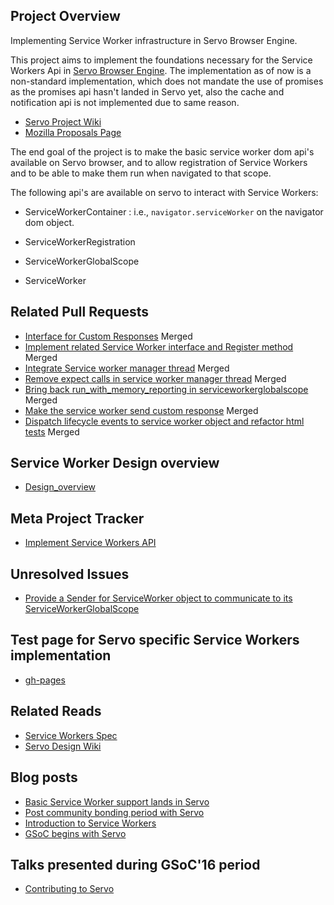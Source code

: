 ## Project Overview

Implementing Service Worker infrastructure in Servo Browser Engine.

This project aims to implement the foundations necessary for the Service Workers Api in [Servo Browser Engine](https://github.com/servo/servo). The implementation as of now is a non-standard implementation, which does not mandate the use of promises as the promises api hasn't landed in Servo yet, also the cache and notification api is not implemented due to same reason.

* [Servo Project Wiki](https://github.com/servo/servo/wiki/Summer-of-Code-2016:-ServiceWorker-infrastructure)
* [Mozilla Proposals Page](https://summerofcode.withgoogle.com/organizations/5256839985889280/#4504639135285248)

The end goal of the project is to make the basic service worker dom api's available on Servo browser, and to allow registration of Service Workers and to be able to make them run when navigated to that scope.

The following api's are available on servo to interact with Service Workers:

* ServiceWorkerContainer : i.e., `navigator.serviceWorker` on the navigator dom object.

* ServiceWorkerRegistration

* ServiceWorkerGlobalScope

* ServiceWorker

## Related Pull Requests

* [Interface for Custom Responses](https://github.com/servo/servo/pull/10961) Merged
* [Implement related Service Worker interface and Register method](https://github.com/servo/servo/pull/11114) Merged
* [Integrate Service worker manager thread](https://github.com/servo/servo/pull/11727) Merged
* [Remove expect calls in service worker manager thread](https://github.com/servo/servo/pull/12518) Merged
* [Bring back run_with_memory_reporting in serviceworkerglobalscope](https://github.com/servo/servo/pull/12557) Merged
* [Make the service worker send custom response](https://github.com/servo/servo/pull/12582) Merged
* [Dispatch lifecycle events to service worker object and refactor html tests](https://github.com/servo/servo/pull/12682) Merged

## Service Worker Design overview

* [Design_overview](design_overview/README.md)

## Meta Project Tracker

* [Implement Service Workers API](https://github.com/servo/servo/issues/11091)

## Unresolved Issues
* [Provide a Sender for ServiceWorker object to communicate to its ServiceWorkerGlobalScope](https://github.com/servo/servo/issues/12773)

## Test page for Servo specific Service Workers implementation

* [gh-pages](https://github.com/creativcoder/gsoc16/tree/gh-pages)

## Related Reads

* [Service Workers Spec](https://github.com/slightlyoff/ServiceWorker)
* [Servo Design Wiki](https://github.com/servo/servo/wiki/Design)

## Blog posts

* [Basic Service Worker support lands in Servo](http://creativcoder.xyz/post/service-worker-in-servo/)
* [Post community bonding period with Servo](http://creativcoder.xyz/post/post-community-bonding-gsoc-servo/)
* [Introduction to Service Workers](http://creativcoder.xyz/post/service-workers-on-web/)
* [GSoC begins with Servo](http://creativcoder.xyz/post/so-it-begins-gsoc16/)

## Talks presented during GSoC'16 period

* [Contributing to Servo](https://github.com/opensource101/contributing_to_servo)